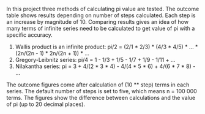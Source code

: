 In this project three methods of calculating pi value are tested. 
The outcome table shows results depending on number of steps calculated. 
Each step is an increase by magnitude of 10. Comparing results gives an idea of 
how many terms of infinite series need to be calculated to get value of pi with a specific accuracy. 
1. Wallis product is an infinite product:
    pi/2 = (2/1 * 2/3) * (4/3 * 4/5) * ... *(2n/(2n - 1) * 2n/(2n + 1)) * ...
2. Gregory-Leibnitz series:
    pi/4 = 1 - 1/3 + 1/5 - 1/7 + 1/9 - 1/11 + ...
3. Nilakantha series:
    pi = 3 + 4/(2 * 3 * 4) - 4/(4 * 5 * 6) + 4/(6 * 7 * 8) - ...

The outcome figures come after calculation of (10 ** step) terms in each series.
The default number of steps is set to five, which means n = 100 000 terms.
The figures show the difference between calculations and the value of pi (up to 20 decimal places).
